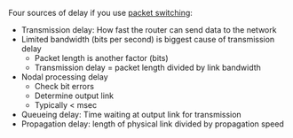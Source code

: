 Four sources of delay if you use [packet switching](Packet%20switching.md):
  - Transmission delay: How fast the router can send data to the network
  - Limited bandwidth (bits per second) is biggest cause of transmission delay
    - Packet length is another factor (bits)
    - Transmission delay = packet length divided by link bandwidth
  - Nodal processing delay
    - Check bit errors
    - Determine output link
    - Typically < msec
  - Queueing delay: Time waiting at output link for transmission
  - Propagation delay: length of physical link divided by propagation speed